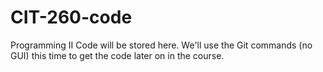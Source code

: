 # CIT-260-code
Programming II Code will be stored here. 
We'll use the Git commands (no GUI) this time to get the code later on in the course. 
